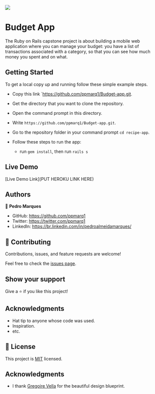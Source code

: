 ![](https://img.shields.io/badge/Microverse-blueviolet)

# Budget App

The Ruby on Rails capstone project is about building a mobile web application where you can manage your budget: you have a list of transactions associated with a category, so that you can see how much money you spent and on what.

## Getting Started
To get a local copy up and running follow these simple example steps.

- Copy this link `https://github.com/ppmarq1/Budget-app.git.
- Get the directory that you want to clone the repository.
- Open the command prompt in this directory.
- Write `https://github.com/ppmarq1/Budget-app.git`.
- Go to the repository folder in your command prompt `cd recipe-app`.

- Follow these steps to run the app:
  - run `gem install`, then run `rails s`

## Live Demo

[Live Demo Link](PUT HEROKU LINK HERE)

## Authors

👤 **Pedro Marques**

- GitHub: https://github.com/ppmarq1
- Twitter: https://twitter.com/ppmarq1
- LinkedIn: https://br.linkedin.com/in/pedroalmeidamarques/

## 🤝 Contributing

Contributions, issues, and feature requests are welcome!

Feel free to check the [issues page](https://github.com/ppmarq1/Budget-app/issues).

## Show your support

Give a ⭐️ if you like this project!

## Acknowledgments

- Hat tip to anyone whose code was used.
- Inspiration.
- etc.

## 📝 License

This project is [MIT](./MIT.md) licensed.

## Acknowledgments

- I thank [Gregoire Vella](https://www.behance.net/gallery/19759151/Snapscan-iOs-design-and-branding?tracking_source=) for the beautiful design blueprint.

